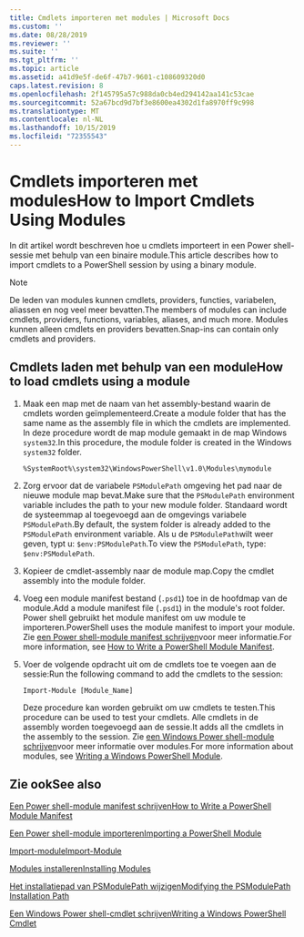 ```yaml
---
title: Cmdlets importeren met modules | Microsoft Docs
ms.custom: ''
ms.date: 08/28/2019
ms.reviewer: ''
ms.suite: ''
ms.tgt_pltfrm: ''
ms.topic: article
ms.assetid: a41d9e5f-de6f-47b7-9601-c108609320d0
caps.latest.revision: 8
ms.openlocfilehash: 2f145795a57c988da0cb4ed294142aa141c53cae
ms.sourcegitcommit: 52a67bcd9d7bf3e8600ea4302d1fa8970ff9c998
ms.translationtype: MT
ms.contentlocale: nl-NL
ms.lasthandoff: 10/15/2019
ms.locfileid: "72355543"
---
```

# <a name="how-to-import-cmdlets-using-modules"></a><span data-ttu-id="2b85b-102">Cmdlets importeren met modules</span><span class="sxs-lookup"><span data-stu-id="2b85b-102">How to Import Cmdlets Using Modules</span></span>

<span data-ttu-id="2b85b-103">In dit artikel wordt beschreven hoe u cmdlets importeert in een Power shell-sessie met behulp van een binaire module.</span><span class="sxs-lookup"><span data-stu-id="2b85b-103">This article describes how to import cmdlets to a PowerShell session by using a binary module.</span></span>

> [!NOTE]
> <span data-ttu-id="2b85b-104">De leden van modules kunnen cmdlets, providers, functies, variabelen, aliassen en nog veel meer bevatten.</span><span class="sxs-lookup"><span data-stu-id="2b85b-104">The members of modules can include cmdlets, providers, functions, variables, aliases, and much more.</span></span> <span data-ttu-id="2b85b-105">Modules kunnen alleen cmdlets en providers bevatten.</span><span class="sxs-lookup"><span data-stu-id="2b85b-105">Snap-ins can contain only cmdlets and providers.</span></span>

## <a name="how-to-load-cmdlets-using-a-module"></a><span data-ttu-id="2b85b-106">Cmdlets laden met behulp van een module</span><span class="sxs-lookup"><span data-stu-id="2b85b-106">How to load cmdlets using a module</span></span>

1. <span data-ttu-id="2b85b-107">Maak een map met de naam van het assembly-bestand waarin de cmdlets worden geïmplementeerd.</span><span class="sxs-lookup"><span data-stu-id="2b85b-107">Create a module folder that has the same name as the assembly file in which the cmdlets are implemented.</span></span> <span data-ttu-id="2b85b-108">In deze procedure wordt de map module gemaakt in de map Windows `system32`.</span><span class="sxs-lookup"><span data-stu-id="2b85b-108">In this procedure, the module folder is created in the Windows `system32` folder.</span></span>

   `%SystemRoot%\system32\WindowsPowerShell\v1.0\Modules\mymodule`

1. <span data-ttu-id="2b85b-109">Zorg ervoor dat de variabele `PSModulePath` omgeving het pad naar de nieuwe module map bevat.</span><span class="sxs-lookup"><span data-stu-id="2b85b-109">Make sure that the `PSModulePath` environment variable includes the path to your new module folder.</span></span> <span data-ttu-id="2b85b-110">Standaard wordt de systeemmap al toegevoegd aan de omgevings variabele `PSModulePath`.</span><span class="sxs-lookup"><span data-stu-id="2b85b-110">By default, the system folder is already added to the `PSModulePath` environment variable.</span></span> <span data-ttu-id="2b85b-111">Als u de `PSModulePath`wilt weer geven, typt u: `$env:PSModulePath`.</span><span class="sxs-lookup"><span data-stu-id="2b85b-111">To view the `PSModulePath`, type: `$env:PSModulePath`.</span></span>

1. <span data-ttu-id="2b85b-112">Kopieer de cmdlet-assembly naar de module map.</span><span class="sxs-lookup"><span data-stu-id="2b85b-112">Copy the cmdlet assembly into the module folder.</span></span>

1. <span data-ttu-id="2b85b-113">Voeg een module manifest bestand (`.psd1`) toe in de hoofdmap van de module.</span><span class="sxs-lookup"><span data-stu-id="2b85b-113">Add a module manifest file (`.psd1`) in the module's root folder.</span></span> <span data-ttu-id="2b85b-114">Power shell gebruikt het module manifest om uw module te importeren.</span><span class="sxs-lookup"><span data-stu-id="2b85b-114">PowerShell uses the module manifest to import your module.</span></span> <span data-ttu-id="2b85b-115">Zie [een Power shell-module manifest schrijven](../module/how-to-write-a-powershell-module-manifest.md)voor meer informatie.</span><span class="sxs-lookup"><span data-stu-id="2b85b-115">For more information, see [How to Write a PowerShell Module Manifest](../module/how-to-write-a-powershell-module-manifest.md).</span></span>

1. <span data-ttu-id="2b85b-116">Voer de volgende opdracht uit om de cmdlets toe te voegen aan de sessie:</span><span class="sxs-lookup"><span data-stu-id="2b85b-116">Run the following command to add the cmdlets to the session:</span></span>

   `Import-Module [Module_Name]`

   <span data-ttu-id="2b85b-117">Deze procedure kan worden gebruikt om uw cmdlets te testen.</span><span class="sxs-lookup"><span data-stu-id="2b85b-117">This procedure can be used to test your cmdlets.</span></span> <span data-ttu-id="2b85b-118">Alle cmdlets in de assembly worden toegevoegd aan de sessie.</span><span class="sxs-lookup"><span data-stu-id="2b85b-118">It adds all the cmdlets in the assembly to the session.</span></span> <span data-ttu-id="2b85b-119">Zie [een Windows Power shell-module schrijven](../module/writing-a-windows-powershell-module.md)voor meer informatie over modules.</span><span class="sxs-lookup"><span data-stu-id="2b85b-119">For more information about modules, see [Writing a Windows PowerShell Module](../module/writing-a-windows-powershell-module.md).</span></span>

## <a name="see-also"></a><span data-ttu-id="2b85b-120">Zie ook</span><span class="sxs-lookup"><span data-stu-id="2b85b-120">See also</span></span>

[<span data-ttu-id="2b85b-121">Een Power shell-module manifest schrijven</span><span class="sxs-lookup"><span data-stu-id="2b85b-121">How to Write a PowerShell Module Manifest</span></span>](../module/how-to-write-a-powershell-module-manifest.md)

[<span data-ttu-id="2b85b-122">Een Power shell-module importeren</span><span class="sxs-lookup"><span data-stu-id="2b85b-122">Importing a PowerShell Module</span></span>](../module/importing-a-powershell-module.md)

[<span data-ttu-id="2b85b-123">Import-module</span><span class="sxs-lookup"><span data-stu-id="2b85b-123">Import-Module</span></span>](/powershell/module/Microsoft.PowerShell.Core/Import-Module)

[<span data-ttu-id="2b85b-124">Modules installeren</span><span class="sxs-lookup"><span data-stu-id="2b85b-124">Installing Modules</span></span>](../module/installing-a-powershell-module.md)

[<span data-ttu-id="2b85b-125">Het installatiepad van PSModulePath wijzigen</span><span class="sxs-lookup"><span data-stu-id="2b85b-125">Modifying the PSModulePath Installation Path</span></span>](../module/modifying-the-psmodulepath-installation-path.md)

[<span data-ttu-id="2b85b-126">Een Windows Power shell-cmdlet schrijven</span><span class="sxs-lookup"><span data-stu-id="2b85b-126">Writing a Windows PowerShell Cmdlet</span></span>](./writing-a-windows-powershell-cmdlet.md)
